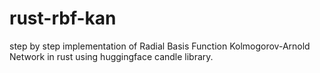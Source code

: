 # rust-rbf-kan
step by step implementation of Radial Basis Function Kolmogorov-Arnold Network  in rust using huggingface candle library.

